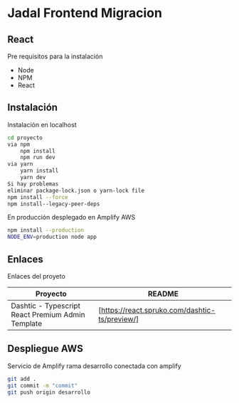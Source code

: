 # Jadal Frontend Migracion
## React

Pre requisitos para la instalación

- Node
- NPM
- React

## Instalación

Instalación en localhost

```sh
cd proyecto
via npm
    npm install
    npm run dev
via yarn
    yarn install
    yarn dev
Si hay problemas
eliminar package-lock.json o yarn-lock file
npm install --force
npm install--legacy-peer-deps
```

En producción desplegado en Amplify AWS 

```sh
npm install --production
NODE_ENV=production node app
```

## Enlaces

Enlaces del proyeto

| Proyecto | README |
| ------ | ------ |
| Dashtic - Typescript React Premium Admin Template | [https://react.spruko.com/dashtic-ts/preview/] |

## Despliegue AWS 

Servicio de Amplify rama desarrollo conectada con amplify

```sh
git add .
git commit -m "commit"
git push origin desarrollo
```
